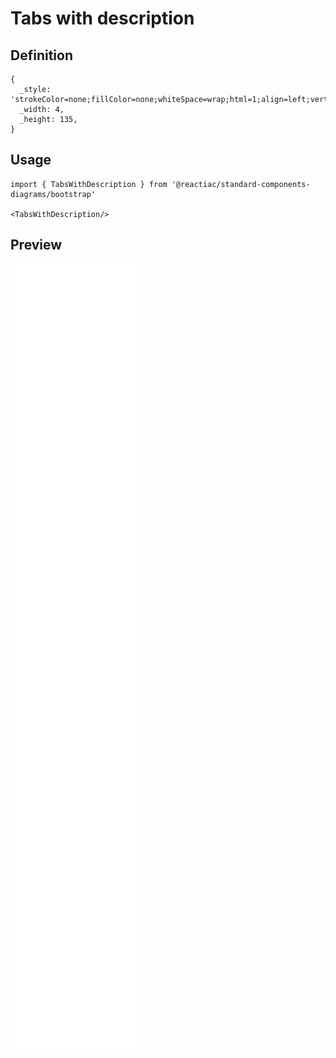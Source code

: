 # Tabs with description

## Definition

```
{
  _style: 'strokeColor=none;fillColor=none;whiteSpace=wrap;html=1;align=left;verticalAlign=top;fontSize=14;',
  _width: 4,
  _height: 135,
}
```

## Usage

```
import { TabsWithDescription } from '@reactiac/standard-components-diagrams/bootstrap'

<TabsWithDescription/>
```

## Preview

<img src="./tabs-with-description.png" width="200"/>

